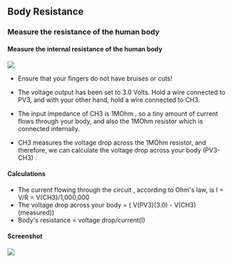 Body Resistance
---
### Measure the resistance of the human body

#### Measure the internal resistance of the human body

<img src="https://fossasia.github.io/pslab-experiments/images/screenshots/bodyResistance.png">

* Ensure that your fingers do not have bruises or cuts!

* The voltage output has been set to 3.0 Volts.  Hold a wire connected to PV3, and with your other hand, hold a wire connected to CH3.

* The input impedance of CH3 is 1MOhm , so a tiny amount of current flows through your body, and also the 1MOhm resistor which is connected internally.

* CH3 measures the voltage drop across the 1MOhm resistor, and therefore, we can calculate the voltage drop across your body (PV3-CH3) . 

#### Calculations

* The current flowing through the circuit , according to Ohm's law, is I = V/R = V(CH3)/1,000,000
* The voltage drop across your body = ( V(PV3)(3.0) - V(CH3)(measured)) 
* Body's resistance = voltage drop/current(I)
	
#### Screenshot
<img src="https://fossasia.github.io/pslab-experiments/images/screenshots/HumanBodyResistance.png"/>

